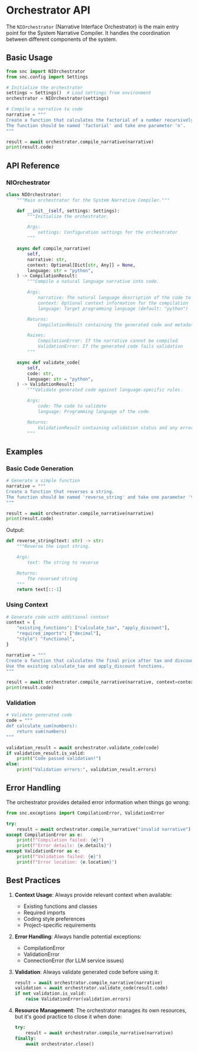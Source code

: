 # Orchestrator API

The `NIOrchestrator` (Narrative Interface Orchestrator) is the main entry point for the System Narrative Compiler. It handles the coordination between different components of the system.

## Basic Usage

```python
from snc import NIOrchestrator
from snc.config import Settings

# Initialize the orchestrator
settings = Settings()  # Load settings from environment
orchestrator = NIOrchestrator(settings)

# Compile a narrative to code
narrative = """
Create a function that calculates the factorial of a number recursively.
The function should be named 'factorial' and take one parameter 'n'.
"""

result = await orchestrator.compile_narrative(narrative)
print(result.code)
```

## API Reference

### NIOrchestrator

```python
class NIOrchestrator:
    """Main orchestrator for the System Narrative Compiler."""

    def __init__(self, settings: Settings):
        """Initialize the orchestrator.

        Args:
            settings: Configuration settings for the orchestrator
        """

    async def compile_narrative(
        self,
        narrative: str,
        context: Optional[Dict[str, Any]] = None,
        language: str = "python",
    ) -> CompilationResult:
        """Compile a natural language narrative into code.

        Args:
            narrative: The natural language description of the code to generate
            context: Optional context information for the compilation
            language: Target programming language (default: "python")

        Returns:
            CompilationResult containing the generated code and metadata

        Raises:
            CompilationError: If the narrative cannot be compiled
            ValidationError: If the generated code fails validation
        """

    async def validate_code(
        self,
        code: str,
        language: str = "python",
    ) -> ValidationResult:
        """Validate generated code against language-specific rules.

        Args:
            code: The code to validate
            language: Programming language of the code

        Returns:
            ValidationResult containing validation status and any errors
        """
```

## Examples

### Basic Code Generation

```python
# Generate a simple function
narrative = """
Create a function that reverses a string.
The function should be named 'reverse_string' and take one parameter 'text'.
"""

result = await orchestrator.compile_narrative(narrative)
print(result.code)
```

Output:
```python
def reverse_string(text: str) -> str:
    """Reverse the input string.

    Args:
        text: The string to reverse

    Returns:
        The reversed string
    """
    return text[::-1]
```

### Using Context

```python
# Generate code with additional context
context = {
    "existing_functions": ["calculate_tax", "apply_discount"],
    "required_imports": ["decimal"],
    "style": "functional",
}

narrative = """
Create a function that calculates the final price after tax and discount.
Use the existing calculate_tax and apply_discount functions.
"""

result = await orchestrator.compile_narrative(narrative, context=context)
print(result.code)
```

### Validation

```python
# Validate generated code
code = """
def calculate_sum(numbers):
    return sum(numbers)
"""

validation_result = await orchestrator.validate_code(code)
if validation_result.is_valid:
    print("Code passed validation!")
else:
    print("Validation errors:", validation_result.errors)
```

## Error Handling

The orchestrator provides detailed error information when things go wrong:

```python
from snc.exceptions import CompilationError, ValidationError

try:
    result = await orchestrator.compile_narrative("invalid narrative")
except CompilationError as e:
    print(f"Compilation failed: {e}")
    print(f"Error details: {e.details}")
except ValidationError as e:
    print(f"Validation failed: {e}")
    print(f"Error location: {e.location}")
```

## Best Practices

1. **Context Usage**: Always provide relevant context when available:
   - Existing functions and classes
   - Required imports
   - Coding style preferences
   - Project-specific requirements

2. **Error Handling**: Always handle potential exceptions:
   - CompilationError
   - ValidationError
   - ConnectionError (for LLM service issues)

3. **Validation**: Always validate generated code before using it:
   ```python
   result = await orchestrator.compile_narrative(narrative)
   validation = await orchestrator.validate_code(result.code)
   if not validation.is_valid:
       raise ValidationError(validation.errors)
   ```

4. **Resource Management**: The orchestrator manages its own resources, but it's good practice to close it when done:
   ```python
   try:
       result = await orchestrator.compile_narrative(narrative)
   finally:
       await orchestrator.close()
   ```
